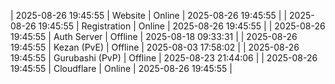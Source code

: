 | 2025-08-26 19:45:55 | Website | Online | 2025-08-26 19:45:55 |
| 2025-08-26 19:45:55 | Registration | Online | 2025-08-26 19:45:55 |
| 2025-08-26 19:45:55 | Auth Server | Offline | 2025-08-18 09:33:31 |
| 2025-08-26 19:45:55 | Kezan (PvE) | Offline | 2025-08-03 17:58:02 |
| 2025-08-26 19:45:55 | Gurubashi (PvP) | Offline | 2025-08-23 21:44:06 |
| 2025-08-26 19:45:55 | Cloudflare | Online | 2025-08-26 19:45:55 |
